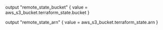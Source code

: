 output "remote_state_bucket" {
  value = aws_s3_bucket.terraform_state.bucket
}

output "remote_state_arn" {
  value = aws_s3_bucket.terraform_state.arn
}